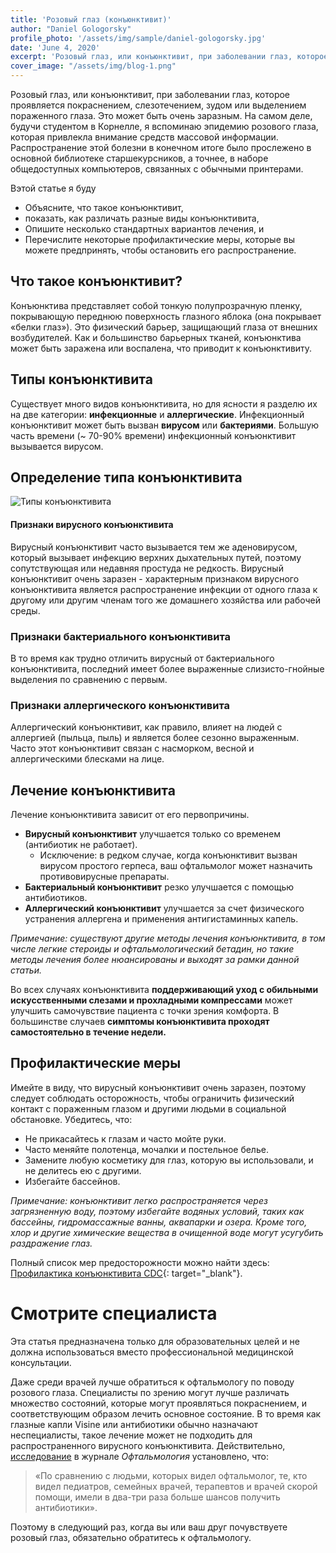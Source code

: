 ```yaml
---
title: 'Розовый глаз (конъюнктивит)'
author: "Daniel Gologorsky"
profile_photo: '/assets/img/sample/daniel-gologorsky.jpg'
date: 'June 4, 2020'
excerpt: 'Розовый глаз, или конъюнктивит, при заболевании глаз, которое проявляется покраснением, слезотечением, зудом или выделением пораженного глаза. Это может быть очень заразным. На самом деле, будучи студентом в Корнелле, я вспоминаю эпидемию розового глаза, которая привлекла внимание средств массовой информации.'
cover_image: "/assets/img/blog-1.png"
---
```


Розовый глаз, или конъюнктивит, при заболевании глаз, которое проявляется покраснением, слезотечением, зудом или выделением пораженного глаза. Это может быть очень заразным. На самом деле, будучи студентом в Корнелле, я вспоминаю эпидемию розового глаза, которая привлекла внимание средств массовой информации. Распространение этой болезни в конечном итоге было прослежено в основной библиотеке старшекурсников, а точнее, в наборе общедоступных компьютеров, связанных с обычными принтерами.

Вэтой статье я буду
- Объясните, что такое конъюнктивит,
- показать, как различать разные виды конъюнктивита,
- Опишите несколько стандартных вариантов лечения, и
- Перечислите некоторые профилактические меры, которые вы можете предпринять, чтобы остановить его распространение.

## Что такое конъюнктивит?

Конъюнктива представляет собой тонкую полупрозрачную пленку, покрывающую переднюю поверхность глазного яблока (она покрывает «белки глаз»). Это физический барьер, защищающий глаза от внешних возбудителей. Как и большинство барьерных тканей, конъюнктива может быть заражена или воспалена, что приводит к конъюнктивиту.

## Типы конъюнктивита
Существует много видов конъюнктивита, но для ясности я разделю их на две категории: **инфекционные** и **аллергические**. Инфекционный конъюнктивит может быть вызван **вирусом** или **бактериями**. Большую часть времени (~ 70-90% времени) инфекционный конъюнктивит вызывается вирусом.

## Определение типа конъюнктивита

![Типы конъюнктивита](/assets/img/viral_or_bacterial.png  "Типы конъюнктивита")


#### Признаки вирусного конъюнктивита

Вирусный конъюнктивит часто вызывается тем же аденовирусом, который вызывает инфекцию верхних дыхательных путей, поэтому сопутствующая или недавняя простуда не редкость. Вирусный конъюнктивит очень заразен - характерным признаком вирусного конъюнктивита является распространение инфекции от одного глаза к другому или другим членам того же домашнего хозяйства или рабочей среды.

### Признаки бактериального конъюнктивита
В то время как трудно отличить вирусный от бактериального конъюнктивита, последний имеет более выраженные слизисто-гнойные выделения по сравнению с первым.

### Признаки аллергического конъюнктивита

Аллергический конъюнктивит, как правило, влияет на людей с аллергией (пыльца, пыль) и является более сезонно выраженным. Часто этот конъюнктивит связан с насморком, весной и аллергическими блесками на лице.

## Лечение конъюнктивита
Лечение конъюнктивита зависит от его первопричины.

- **Вирусный конъюнктивит** улучшается только со временем (антибиотик не работает).
    - Исключение: в редком случае, когда конъюнктивит вызван вирусом простого герпеса, ваш офтальмолог может назначить противовирусные препараты.
- **Бактериальный конъюнктивит** резко улучшается с помощью антибиотиков.
- **Аллергический конъюнктивит** улучшается за счет физического устранения аллергена и применения антигистаминных капель.

*Примечание: существуют другие методы лечения конъюнктивита, в том числе легкие стероиды и офтальмологический бетадин, но такие методы лечения более нюансированы и выходят за рамки данной статьи.*

Во всех случаях конъюнктивита **поддерживающий уход с обильными искусственными слезами и прохладными компрессами** может улучшить самочувствие пациента с точки зрения комфорта. В большинстве случаев **симптомы конъюнктивита проходят самостоятельно в течение недели.**

## Профилактические меры
Имейте в виду, что вирусный конъюнктивит очень заразен, поэтому следует соблюдать осторожность, чтобы ограничить физический контакт с пораженным глазом и другими людьми в социальной обстановке. Убедитесь, что:
- Не прикасайтесь к глазам и часто мойте руки.
- Часто меняйте полотенца, мочалки и постельное белье.
- Замените любую косметику для глаз, которую вы использовали, и не делитесь ею с другими.
- Избегайте бассейнов.

*Примечание: конъюнктивит легко распространяется через загрязненную воду, поэтому избегайте водяных условий, таких как бассейны, гидромассажные ванны, аквапарки и озера. Кроме того, хлор и другие химические вещества в очищенной воде могут усугубить раздражение глаз.*

Полный список мер предосторожности можно найти здесь: [Профилактика конъюнктивита CDC](https://www.cdc.gov/conjunctivitis/about/prevention.html){: target="\_blank"}.

# Смотрите специалиста

Эта статья предназначена только для образовательных целей и не должна использоваться вместо профессиональной медицинской консультации.

Даже среди врачей лучше обратиться к офтальмологу по поводу розового глаза. Специалисты по зрению могут лучше различать множество состояний, которые могут проявляться покраснением, и соответствующим образом лечить основное состояние. В то время как глазные капли Visine или антибиотики обычно назначают неспециалисты, такое лечение может не подходить для распространенного вирусного конъюнктивита. Действительно, [исследование](https://www.nytimes.com/2017/06/22/well/live/antibiotic-eye-drops-often-unhelpful-for-pinkeye.html) в журнале *Офтальмология* установлено, что:
> «По сравнению с людьми, которых видел офтальмолог, те, кто видел педиатров, семейных врачей, терапевтов и врачей скорой помощи, имели в два-три раза больше шансов получить антибиотики».

Поэтому в следующий раз, когда вы или ваш друг почувствуете розовый глаз, обязательно обратитесь к офтальмологу.